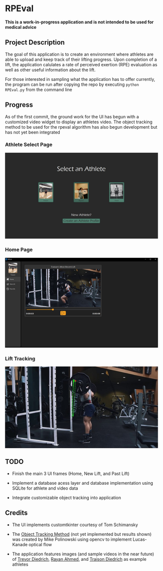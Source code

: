 # RPEval

**This is a work-in-progress application and is not intended to be used for medical advice**

## Project Description
The goal of this application is to create an environment where athletes are able to upload and keep track of their lifting progress. Upon completion of a lift, the application calulates a rate of perceived exertion (RPE) evaluation as well as other useful information about the lift.

For those interested in sampling what the application has to offer currently, the program can be run after copying the repo by executing `python RPEval.py` from the command line

## Progress

As of the first commit, the ground work for the UI has begun
with a customized video widget to display an athletes video.
The object tracking method to be used for the rpeval algorithm
has also begun development but has not yet been integrated

### Athlete Select Page
![Select Page](./assets/images/readme_pics/select_page.jpg)

### Home Page
![Home Page](./assets/images/readme_pics/home_page.jpg)

### Lift Tracking
![Object Tracking](./assets/images/readme_pics/tracking_example.jpg)

## TODO

* Finish the main 3 UI frames (Home, New Lift, and Past Lift)

* Implement a database acess layer and database implementation using SQLite for athlete and video data

* Integrate customizable object tracking into application

## Credits

* The UI implements customtkinter courtesy of Tom Schimansky

* The [Object Tracking Method](https://mpolinowski.github.io/docs/IoT-and-Machine-Learning/ML/2021-12-10--opencv-optical-flow-tracking/2021-12-10/) (not yet implemented but results shown) was created by Mike Polinowski using opencv to implement Lucas-Kanade optical flow

* The application features images (and sample videos in the near future) of [Trevor Diedrich](https://www.instagram.com/trevor_diedrich/), [Rayan Ahmed](https://www.instagram.com/rayan.liv3s/), and [Traison Diedrich](https://www.instagram.com/traiiison/) as example athletes